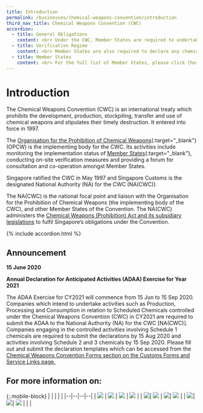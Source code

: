 ```yaml
---
title: Introduction
permalink: /businesses/chemical-weapons-convention/introduction
third_nav_title: Chemical Weapons Convention (CWC)
accordion:
  - title: General Obligations
    content: <br> Under the CWC, Member States are required to undertake the following general obligations <br><br> -   Never to develop, produce, otherwise acquire, stockpile or retain chemical weapons, or transfer, directly or indirectly, chemical weapons to anyone <br> -   Never to use chemical weapons <br> -   Never to engage in any military preparations to use chemical weapons <br> -   Never assist, encourage or induce, in any way, anyone to engage in any activity prohibited to a Member State under this Convention <br> -   To destroy all chemical weapons and all chemical weapons production facilities that it owns or possesses or that are located in any place under its jurisdiction and control <br> -   To destroy all chemical weapons that it abandoned on the territory of another Member State <br> -   Not to use riot control agents as a method of warfare <br> 
  - title: Verification Regime
    content: <br> Member States are also required to declare any chemical weapons-related activities and industrial activities relating to the  [scheduled chemicals](/businesses/chemical-weapons-convention/controlled-chemicals)  and facilities producing unscheduled discrete organic chemicals. <br><br> The declarations are the basis for data monitoring and on-site  [inspections](/businesses/chemical-weapons-convention/inspections)  at the declared facilities. These inspections seek to verify that activities at the declared facilities are in accordance with the obligations of the Convention, and consistent with the submitted declarations. It is a confidence-building measure for ensuring that Member States meet the requirements of the Convention, and serves as deterrence against any intention to contravene the provisions of the Convention. <br>
  - title: Member States
    content: <br> For the full list of Member States, please click [here](https://www.opcw.org/about-us/member-states){:target="_blank"}.     
---
```


# Introduction
The Chemical Weapons Convention (CWC) is an international treaty which prohibits the development, production, stockpiling, transfer and use of chemical weapons and stipulates their timely destruction. It entered into force in 1997.

The  [Organisation for the Prohibition of Chemical Weapons](http://www.opcw.org/){:target="_blank"} (OPCW) is the implementing body for the CWC. Its activities include monitoring the implementation status of  [Member States](https://www.opcw.org/about-us/member-states){:target="_blank"}, conducting on-site verification measures and providing a forum for consultation and co-operation amongst Member States.

Singapore ratified the CWC in May 1997 and Singapore Customs is the designated National Authority (NA) for the CWC (NA(CWC)).

The NA(CWC) is the national focal point and liaison with the Organisation for the Prohibition of Chemical Weapons (the implementing body of the CWC), and other Member States of the Convention. The NA(CWC) administers the  [Chemical Weapons (Prohibition) Act and its subsidiary legislations](/businesses/compliance/overview)  to fulfil Singapore’s obligations under the Convention.

{% include accordion.html %}

## Announcement
**15 June 2020**

**Annual Declaration for Anticipated Activities (ADAA) Exercise for Year 2021**

The ADAA Exercise for CY2021 will commence from 15 Jun to 15 Sep 2020. Companies which intend to undertake activities such as Production, Processing and Consumption in relation to Scheduled Chemicals controlled under the Chemical Weapons Convention (CWC) in CY2021 are required to submit the ADAA to the National Authority (NA) for the CWC [NA(CWC)]. Companies engaging in the controlled activities involving Schedule 1 chemicals are required to submit the declarations by 15 Aug 2020 and activities involving Schedule 2 and 3 chemicals by 15 Sep 2020. Please fill out and submit the declaration templates which can be accessed from the [Chemical Weapons Convention Forms section on the Customs Forms and Service Links page.](/eservices/customs-forms-and-service-links)

## For more information on:

{:.mobile-block}
|  |  |  |  |
|--|--|--|--|
| [![](/images/CWC/CWC1.jpg)](/businesses/chemical-weapons-convention/legislation) | [![](/images/CWC/CWC2.jpg)](/businesses/chemical-weapons-convention/controlled-chemicals) | [![](/images/CWC/CWC3.jpg)](/businesses/chemical-weapons-convention/licensing-requirements) | [![](/images/CWC/CWC4.jpg)](/businesses/chemical-weapons-convention/import-of-na-cwc-controlled-items) |
| [![](/images/CWC/CWC5.jpg)](/businesses/chemical-weapons-convention/export-of-na-cwc-controlled-items)| [![](/images/CWC/CWC6.jpg)](/businesses/chemical-weapons-convention/declarations) | [![](/images/CWC/CWC7.jpg)](/businesses/chemical-weapons-convention/inspections)| [![](/images/CWC/CWC8.jpg)](/businesses/chemical-weapons-convention/offences) |
| [![](/images/CWC/CWC9.jpg)](/eservices/customs-forms-and-service-links)| [![](/images/CWC/CWC10.jpg)](/businesses/chemical-weapons-convention/glossary)| [![](/images/CWC/CWC11.jpg)](/businesses/chemical-weapons-convention/useful-links)  | | |
